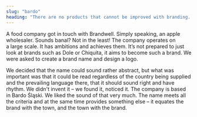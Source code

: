 ```yaml
---
slug: "bardo"
heading: "There are no products that cannot be improved with branding. Even apples."
---
```

A food company got in touch with Brandwell. Simply speaking, an apple wholesaler. Sounds banal? Not in the least! The company operates on a large scale. It has ambitions and achieves them. It’s not prepared to just look at brands such as Dole or Chiquita, it aims to become such a brand. We were asked to create a brand name and design a logo.

We decided that the name could sound rather abstract, but what was important was that it could be read regardless of the country being supplied and the prevailing language there, that it should sound right and have rhythm. We didn't invent it – we found it, noticed it. The company is based in Bardo Śląski. We liked the sound of that very much. The name meets all the criteria and at the same time provides something else – it equates the brand with the town, and the town with the brand.
